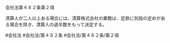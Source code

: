 会社法第４８２条第２項

清算人が二人以上ある場合には、清算株式会社の業務は、定款に別段の定めがある場合を除き、清算人の過半数をもって決定する。

#会社法
#会社法/第４８２条
#会社法/第４８２条/第２項
